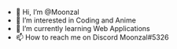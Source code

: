- 👋 Hi, I’m @Moonzal
- 👀 I’m interested in Coding and Anime
- 🌱 I’m currently learning Web Applications
- 📫 How to reach me on Discord Moonzal#5326

